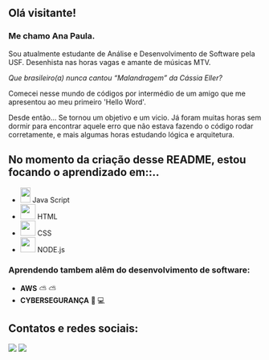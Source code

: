 ## Olá visitante! 

### Me chamo Ana Paula. 

Sou atualmente estudante de Análise e Desenvolvimento de Software pela USF. 
Desenhista nas horas vagas e amante de músicas MTV. 

_Que brasileiro(a) nunca cantou “Malandragem” da Cássia Eller?_

Comecei nesse mundo de códigos por intermédio de um amigo que me apresentou 
ao meu primeiro 'Hello Word'. 

Desde então... Se tornou um objetivo e um vicio. Já foram muitas horas sem dormir
para encontrar aquele erro que não estava fazendo o código rodar corretamente, e 
mais algumas horas estudando lógica e arquitetura. 

## No momento da criação desse README, estou focando o aprendizado em::.. 
 
 
 - <img src="https://cdn.jsdelivr.net/gh/devicons/devicon/icons/javascript/javascript-original.svg" width="20" height="30"/> Java Script 
 - <img src="https://cdn.jsdelivr.net/gh/devicons/devicon/icons/html5/html5-original-wordmark.svg" width="30" height="30" /> HTML 
 - <img src="https://cdn.jsdelivr.net/gh/devicons/devicon/icons/css3/css3-original-wordmark.svg" width="30" height="30" /> CSS
 - <img src="https://cdn.jsdelivr.net/gh/devicons/devicon/icons/nodejs/nodejs-plain.svg" width="30" height="30" /> NODE.js

### Aprendendo tambem alêm do desenvolvimento de software:

- **AWS** :partly_sunny: :partly_sunny:
- **CYBERSEGURANÇA** :closed_lock_with_key:	:computer:

## Contatos e redes sociais: 
<div>
 <a href = "mailto:anasouza673@gmail.com"><img loading="lazy" src="https://img.shields.io/badge/Gmail-D14836?style=for-the-badge&logo=gmail&logoColor=white" target="_blank"></a>
<a href="https://www.linkedin.com/in/ana-souza-b7a9a4263/" target="_blank"><img loading="lazy" src="https://img.shields.io/badge/-LinkedIn-%230077B5?style=for-the-badge&logo=linkedin&logoColor=white" target="_blank"></a>
</div>

